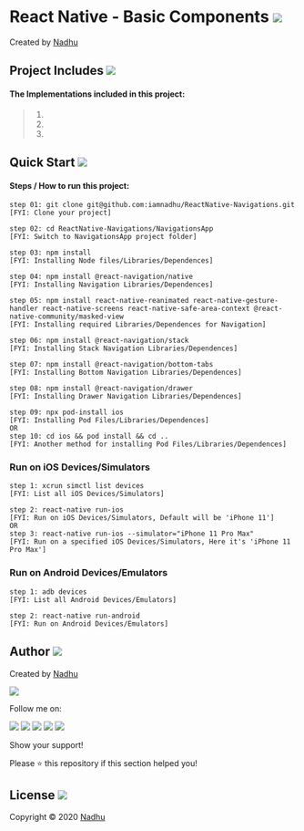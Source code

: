 # React Native - Basic Components [<img src="https://github.com/iamnadhu/n14-icons/blob/master/react-native-icon.png">](https://github.com/iamnadhu/ReactNative-Navigations)
Created by [Nadhu](https://github.com/iamnadhu)


## Project Includes [<img src="https://github.com/iamnadhu/n14-icons/blob/master/projects-icon.png">](https://github.com/iamnadhu/ReactNative-Navigations)
#### The Implementations included in this project:
> 01. 
>
> 02. 
>
> 03. 


## Quick Start [<img src="https://github.com/iamnadhu/n14-icons/blob/master/sessions-icon.png">](https://github.com/iamnadhu/ReactNative-Navigations)
#### Steps / How to run this project:
```
step 01: git clone git@github.com:iamnadhu/ReactNative-Navigations.git 
[FYI: Clone your project]

step 02: cd ReactNative-Navigations/NavigationsApp 
[FYI: Switch to NavigationsApp project folder]

step 03: npm install 
[FYI: Installing Node files/Libraries/Dependences]

step 04: npm install @react-navigation/native 
[FYI: Installing Navigation Libraries/Dependences]

step 05: npm install react-native-reanimated react-native-gesture-handler react-native-screens react-native-safe-area-context @react-native-community/masked-view
[FYI: Installing required Libraries/Dependences for Navigation]

step 06: npm install @react-navigation/stack 
[FYI: Installing Stack Navigation Libraries/Dependences]

step 07: npm install @react-navigation/bottom-tabs 
[FYI: Installing Bottom Navigation Libraries/Dependences]

step 08: npm install @react-navigation/drawer 
[FYI: Installing Drawer Navigation Libraries/Dependences]

step 09: npx pod-install ios 
[FYI: Installing Pod Files/Libraries/Dependences]
OR
step 10: cd ios && pod install && cd ..
[FYI: Another method for installing Pod Files/Libraries/Dependences]
```

### Run on iOS Devices/Simulators
```
step 1: xcrun simctl list devices 
[FYI: List all iOS Devices/Simulators]

step 2: react-native run-ios 
[FYI: Run on iOS Devices/Simulators, Default will be 'iPhone 11']
OR
step 3: react-native run-ios --simulator="iPhone 11 Pro Max" 
[FYI: Run on a specified iOS Devices/Simulators, Here it's 'iPhone 11 Pro Max']
```

### Run on Android Devices/Emulators
```
step 1: adb devices
[FYI: List all Android Devices/Emulators]

step 2: react-native run-android 
[FYI: Run on Android Devices/Emulators]
```


## Author [<img src="https://github.com/iamnadhu/n14-icons/blob/master/auther-icon.png">](https://github.com/iamnadhu)
Created by [Nadhu](https://github.com/iamnadhu)

[<img src="https://github.com/iamnadhu/n14-icons/blob/master/nadhu-pic.jpg">](https://github.com/iamnadhu)

Follow me on: 

[<img src="https://github.com/iamnadhu/n14-icons/blob/master/instagram-icon.png">](https://www.instagram.com/iamnadhu/)
[<img src="https://github.com/iamnadhu/n14-icons/blob/master/whatsapp-icon.png">](https://api.whatsapp.com/send?phone=917293451396&lang=en)
[<img src="https://github.com/iamnadhu/n14-icons/blob/master/facebook-icon.png">](https://www.facebook.com/iamnadhu/)
[<img src="https://github.com/iamnadhu/n14-icons/blob/master/linkedin-icon.png">](https://www.linkedin.com/in/iamnadhu/)
[<img src="https://github.com/iamnadhu/n14-icons/blob/master/telegram-icon.png">](https://t.me/iamnadhu)

Show your support!

Please ⭐️   this repository if this section helped you!


## License [<img src="https://github.com/iamnadhu/n14-icons/blob/master/license-icon.png">](https://github.com/iamnadhu/ReactNative-Navigations)
Copyright © 2020 [Nadhu](https://github.com/iamnadhu)
